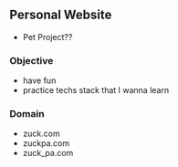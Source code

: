  ## Personal Website
 - Pet Project??

### Objective
 - have fun
 - practice techs stack that I wanna learn


### Domain
- zuck.com
- zuckpa.com
- zuck_pa.com
